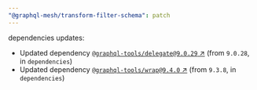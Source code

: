 ```yaml
---
"@graphql-mesh/transform-filter-schema": patch
---
```

dependencies updates:
  - Updated dependency [`@graphql-tools/delegate@9.0.29` ↗︎](https://www.npmjs.com/package/@graphql-tools/delegate/v/9.0.29) (from `9.0.28`, in `dependencies`)
  - Updated dependency [`@graphql-tools/wrap@9.4.0` ↗︎](https://www.npmjs.com/package/@graphql-tools/wrap/v/9.4.0) (from `9.3.8`, in `dependencies`)

